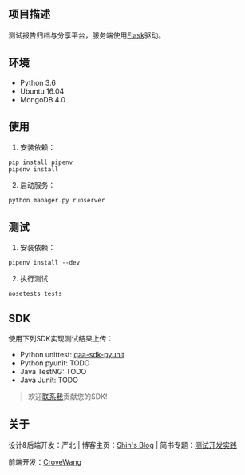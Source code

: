 ## 项目描述

测试报告归档与分享平台，服务端使用[Flask](https://github.com/pallets/flask)驱动。

## 环境

- Python 3.6
- Ubuntu 16.04
- MongoDB 4.0

## 使用

1. 安装依赖：

```
pip install pipenv
pipenv install
```

2. 启动服务：
```
python manager.py runserver
```

## 测试

1. 安装依赖：
```
pipenv install --dev
```

2. 执行测试
```
nosetests tests
```

## SDK

使用下列SDK实现测试结果上传：

- Python unittest: [qaa-sdk-pyunit](https://github.com/intest-tech/qaa-sdk-pyunit)
- Python pyunit: TODO
- Java TestNG: TODO
- Java Junit: TODO

> 欢迎[联系我](mailto:ityoung@foxmail.com)贡献您的SDK!

## 关于

设计&后端开发：严北 | 博客主页：[Shin's Blog](https://intest.tech) | 简书专题：[测试开发实践](https://www.jianshu.com/c/b4b2bd0cb60d)

前端开发：[CroveWang](https://github.com/orgs/intest-tech/people/MinistryWJW)
